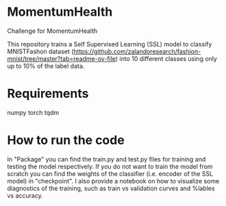 # MomentumHealth
Challenge for MomentumHealth

This repository trains a Self Supervised Learning (SSL) model to classify MNISTFashon dataset (https://github.com/zalandoresearch/fashion-mnist/tree/master?tab=readme-ov-file) into 10 different classes using only up to 10% of the label data.

# Requirements
numpy
torch
tqdm


# How to run the code
In "Package" you can find the train.py and test.py files for training and testing the model respectively. If you do not want to train the model from scratch you can find the weights of the classifier (i.e. encoder of the SSL model) in "checkpoint". I also provide a notebook on how to visualize some diagnostics of the training, such as train vs validation curves and %lables vs accuracy.
